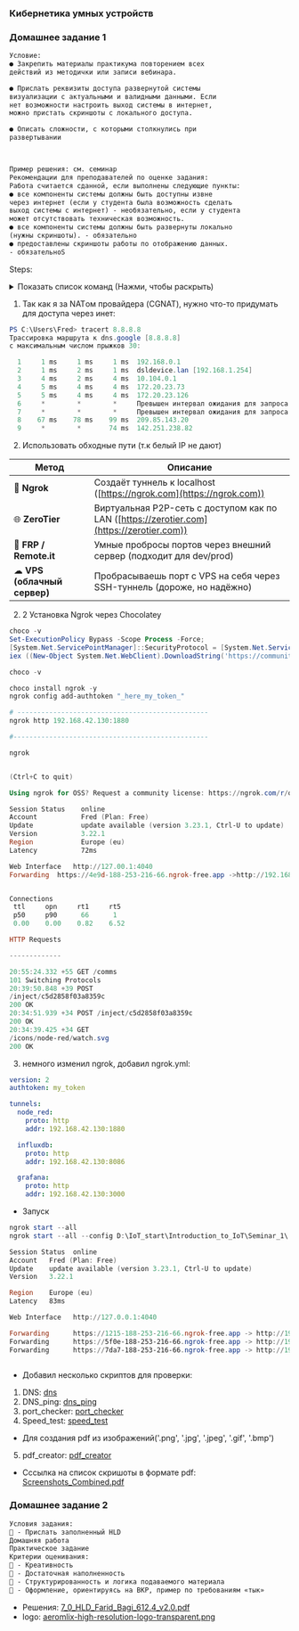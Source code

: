 ### Кибернетика умных устройств
### Домашнее задание 1
```txt
Условие:
● Закрепить материалы практикума повторением всех
действий из методички или записи вебинара.

● Прислать реквизиты доступа развернутой системы
визуализации с актуальными и валидными данными. Если
нет возможности настроить выход системы в интернет,
можно пристать скриншоты с локального доступа.

● Описать сложности, с которыми столкнулись при
развертывании



Пример решения: см. семинар
Рекомендации для преподавателей по оценке задания:
Работа считается сданной, если выполнены следующие пункты:
● все компоненты системы должны быть доступны извне
через интернет (если у студента была возможность сделать
выход системы с интернет) - необязательно, если у студента
может отсутствовать техническая возможность.
● все компоненты системы должны быть развернуты локально
(нужны скриншоты). - обязательно
● предоставлены скриншоты работы по отображению данных.
- обязательноS

```

Steps:
<details> <summary>Показать список команд (Нажми, чтобы раскрыть)</summary>

```sh
#!/bin/bash 

_______________________________________________________________________________

cat > /etc/default/grub <<EOF
GRUB_DEFAULT=0
GRUB_TIMEOUT=0
GRUB_DISTRIBUTOR=`lsb_release -i -s 2> /dev/null || echo Debian`
GRUB_CMDLINE_LINUX_DEFAULT="quiet text mitigations=off nowatchdog processor.ignore_ppc=1 cpufreq.default_governor=performance ipv6.disable=1 apparmor=0 selinux=0 debug=-1"
GRUB_CMDLINE_LINUX=""
GRUB_DISABLE_LINUX_RECOVERY=true
GRUB_DISABLE_OS_PROBER=true
GRUB_TERMINAL=console
EOF


echo "net.ipv4.ip_forward=1" >> /etc/sysctl.conf && \
echo "net.ipv4.conf.all.forwarding=1" >> /etc/sysctl.conf && \
sysctl -p /etc/sysctl.conf && \
systemctl stop cron && \
systemctl stop apparmor && \
systemctl stop console-setup && \
systemctl stop keyboard-setup && \
systemctl disable cron && \
systemctl disable apparmor && \
systemctl disable console-setup && \
systemctl disable keyboard-setup && \
systemctl set-default multi-user.target && \
apt install -y sudo curl wget gnupg2 systemd-timesyncd htop && \
sed -i 's/#NTP=/NTP=1.ru.pool.ntp.org/' /etc/systemd/timesyncd.conf && \
systemctl restart systemd-timesyncd && \
update-grub && \
reboot

df -h
_______________________________________________________________________________

# Установка Mosquitto 2.0.18 + настройка 

sudo apt install -y mosquitto mosquitto-clients
sudo mosquitto_passwd -c /etc/mosquitto/passwd IoT && \
sudo chmod 777 /etc/mosquitto/passwd
123
123

sudo cat > /etc/mosquitto/conf.d/default.conf <<EOF
allow_anonymous false
password_file /etc/mosquitto/passwd
listener 1883
EOF


sudo systemctl restart mosquitto

mosquitto_sub -h 192.168.42.130 -p 1883 -t GB -u "IoT" -P "123"

mosquitto_pub -h 192.168.42.130 -p 1883 -t GB -m "Hello, GB!" -u "IoT" -P "123"

mosquitto_pub -h 192.168.42.130 -p 1883 -t GB -m "Hello agin" -u "IoT" -P "123"
mosquitto_pub -h 192.168.42.130 -p 1883 -t GB -m "2222.5" -u "IoT" -P "123"

_______________________________________________________________________________

# Установка Node.js 20 + node-red + админка


sudo apt-get update && sudo apt-get install -y ca-certificates curl gnupg && \
curl -fsSL https://deb.nodesource.com/gpgkey/nodesource-repo.gpg.key | sudo gpg --dearmor -o /etc/apt/keyrings/nodesource.gpg && \
NODE_MAJOR=22 && \
echo "deb [signed-by=/etc/apt/keyrings/nodesource.gpg] https://deb.nodesource.com/node_$NODE_MAJOR.x nodistro main" | sudo tee /etc/apt/sources.list.d/nodesource.list && \
sudo apt-get update && sudo apt-get install nodejs -y && \
bash <(curl -sL https://raw.githubusercontent.com/node-red/linux-installers/master/deb/update-nodejs-and-nodered) && \
sudo systemctl enable nodered && \
sudo systemctl start nodered

# 'Устновить палитру node-red-contrib-influxdb node-red-node-random/random-generator_node-red-contrib'
# admin
# darfie2211
# user
# darfie2211

# http://192.168.42.130:1880/

_______________________________________________________________________________


# Установка WireGuard
sudo curl -O https://raw.githubusercontent.com/angristan/wireguard-install/master/wireguard-install.sh && \
sudo chmod +x wireguard-install.sh && \
sudo ./wireguard-install.sh

sudo nano /etc/wireguard/wg0.conf
'remove all ipv6'

sudo systemctl restart wg-quick@wg0
reboot

wg show

root@debian:~# wg show
interface: wg0
  public key: fke//iPzZlH06+aj1gBjOW0ZfKZKoyQ993XrdYOeFT8=
  private key: (hidden)
  listening port: 52588

peer: BtWyS3dwdnzFbB337K3Ve+L7kOixmd26tCuTsfXYLRU=
  preshared key: (hidden)
  endpoint: 192.168.42.1:64379
  allowed ips: 10.66.66.2/32
  latest handshake: 1 minute, 41 seconds ago
  transfer: 4.08 MiB received, 334.01 KiB sent
root@debian:~# 

_______________________________________________________________________________

# Установка InfluxDB2 + Telegraf + Grafana (версии надо актуализировать вручную на сайтах по загрузке)

sudo wget -q https://repos.influxdata.com/influxdata-archive_compat.key && \
sudo echo '393e8779c89ac8d958f81f942f9ad7fb82a25e133faddaf92e15b16e6ac9ce4c influxdata-archive_compat.key' | sha256sum -c && cat influxdata-archive_compat.key | gpg --dearmor | sudo tee /etc/apt/trusted.gpg.d/influxdata-archive_compat.gpg > /dev/null && \
sudo echo 'deb [signed-by=/etc/apt/trusted.gpg.d/influxdata-archive_compat.gpg] https://repos.influxdata.com/debian stable main' | sudo tee /etc/apt/sources.list.d/influxdata.list && \
sudo apt-get install -y adduser libfontconfig1 musl && \
sudo wget https://dl.grafana.com/oss/release/grafana_11.1.0_amd64.deb && \
sudo dpkg -i grafana_11.1.0_amd64.deb && \
sudo rm /root/grafana_11.1.0_amd64.deb && \
sudo systemctl enable grafana-server && \
sudo systemctl start grafana-server && \
sudo apt-get update && sudo apt-get install -y influxdb2 telegraf && \
sudo systemctl start influxd && \
sudo systemctl enable telegraf


http://192.168.42.130:8086/onboarding/2

# ZAM7zNEf3HKezSrCxEAbMQ4t3pW8-u7KcCl1fb1TqP32NYeVZMIfKVjudrl8HZLWP3BudoZBDKFNdDS3Co9U_Q==

sudo cat > /etc/telegraf/telegraf.conf <<EOF
# Configuration for telegraf agent
[agent]
  interval = "15s"
  round_interval = true
  metric_batch_size = 250
  metric_buffer_limit = 2500
  collection_jitter = "0s"
  flush_interval = "15s"
  flush_jitter = "0s"
  precision = ""
  hostname = ""
  omit_hostname = false

[[outputs.influxdb_v2]]
  urls = ["http://192.168.42.130:8086"]
  token = "ZAM7zNEf3HKezSrCxEAbMQ4t3pW8-u7KcCl1fb1TqP32NYeVZMIfKVjudrl8HZLWP3BudoZBDKFNdDS3Co9U_Q=="
  organization = "IoT"
  bucket = "IoT"

[[inputs.mqtt_consumer]]
  servers = ["tcp://192.168.42.130:1883"]
  topics = ["#"]
  username = "IoT"
  password = "123"
  data_format = "value"
  data_type = "float"
EOF


#Фикс запуска Telegraf
sudo sed -i 14i\ 'RestartSec=2s' /lib/systemd/system/telegraf.service && \
sudo systemctl daemon-reload


# #Grafana на 80 порт (вместо 3000) - опционально, для доступа без указания порта
# sudo sed -i 's/;http_port = 3000/http_port = 80/' /etc/grafana/grafana.ini && \
# sudo sed -i 52i\ 'CapabilityBoundingSet=CAP_NET_BIND_SERVICE' /lib/systemd/system/grafana-server.service && \
# sudo sed -i 53i\ 'AmbientCapabilities=CAP_NET_BIND_SERVICE' /lib/systemd/system/grafana-server.service && \
# sudo sed -i 54i\ 'PrivateUsers=false' /lib/systemd/system/grafana-server.service && \
# sudo systemctl daemon-reload && \
# sudo systemctl restart grafana-server




# node-red-contrib-influxdb
# random-generator_node-red-contrib

```
</details>

1. Так как я за NATом провайдера (CGNAT), нужно что-то придумать для доступа через инет: 
```ps1
PS C:\Users\Fred> tracert 8.8.8.8
Трассировка маршрута к dns.google [8.8.8.8]
с максимальным числом прыжков 30:

  1     1 ms     1 ms     1 ms  192.168.0.1
  2     1 ms     2 ms     1 ms  dsldevice.lan [192.168.1.254]
  3     4 ms     2 ms     4 ms  10.104.0.1
  4     5 ms     4 ms     4 ms  172.20.23.73
  5     5 ms     4 ms     4 ms  172.20.23.126
  6     *        *        *     Превышен интервал ожидания для запроса.
  7     *        *        *     Превышен интервал ожидания для запроса.
  8    67 ms    78 ms    99 ms  209.85.143.20
  9     *        *       74 ms  142.251.238.82

```

2. Использовать обходные пути (т.к белый IP не дают)

| Метод                       | Описание                                                                                  |
| --------------------------- | ----------------------------------------------------------------------------------------- |
| 🧩 **Ngrok**                | Создаёт туннель к localhost ([https://ngrok.com](https://ngrok.com))                      |
| 🌐 **ZeroTier**             | Виртуальная P2P-сеть с доступом как по LAN ([https://zerotier.com](https://zerotier.com)) |
| 🧱 **FRP / Remote.it**      | Умные пробросы портов через внешний сервер (подходит для dev/prod)                        |
| ☁ **VPS (облачный сервер)** | Пробрасываешь порт с VPS на себя через SSH-туннель (дороже, но надёжно)                   |

2. 2 Установка Ngrok через Chocolatey

```ps1
choco -v
Set-ExecutionPolicy Bypass -Scope Process -Force;
[System.Net.ServicePointManager]::SecurityProtocol = [System.Net.ServicePointManager]::SecurityProtocol -bor 3072;
iex ((New-Object System.Net.WebClient).DownloadString('https://community.chocolatey.org/install.ps1'))

choco -v

choco install ngrok -y
ngrok config add-authtoken "_here_my_token_"

# ------------------------------------------------
ngrok http 192.168.42.130:1880

#-------------------------------------------------

ngrok


(Ctrl+C to quit)

Using ngrok for OSS? Request a community license: https://ngrok.com/r/oss 

Session Status    online
Account           Fred (Plan: Free)
Update            update available (version 3.23.1, Ctrl-U to update) 
Version           3.22.1
Region            Europe (eu)
Latency           72ms

Web Interface   http://127.00.1:4040
Forwarding  https://4e9d-188-253-216-66.ngrok-free.app ->http://192.168.42.130:1880 


Connections        
 ttl     opn     rt1     rt5   
 p50     p90      66      1   
 0.00    0.00    0.82    6.52

HTTP Requests           

-------------

20:55:24.332 +55 GET /comms           
101 Switching Protocols
20:39:50.848 +39 POST
/inject/c5d2858f03a8359c       
200 OK
20:34:51.939 +34 POST /inject/c5d2858f03a8359c     
200 OK
20:34:39.425 +34 GET
/icons/node-red/watch.svg       
200 OK
```

3. немного изменил ngrok, добавил  ngrok.yml:

```yaml
version: 2
authtoken: my_token

tunnels:
  node_red:
    proto: http
    addr: 192.168.42.130:1880

  influxdb:
    proto: http
    addr: 192.168.42.130:8086

  grafana:
    proto: http
    addr: 192.168.42.130:3000

```
* Запуск
```ps1
ngrok start --all
ngrok start --all --config D:\IoT_start\Introduction_to_IoT\Seminar_1\.ngrok2\ngrok.yml
```
```ps1
Session Status  online
Account   Fred (Plan: Free)
Update    update available (version 3.23.1, Ctrl-U to update) 
Version   3.22.1

Region    Europe (eu)
Latency   83ms

Web Interface   http://127.0.0.1:4040

Forwarding      https://1215-188-253-216-66.ngrok-free.app -> http://192.168.42.130:8086 
Forwarding      https://5f0e-188-253-216-66.ngrok-free.app -> http://192.168.42.130:3000 
Forwarding      https://7da7-188-253-216-66.ngrok-free.app -> http://192.168.42.130:1880
 

```
* Добавил несколько скриптов для проверки:
 1. DNS: [dns](https://github.com/555-F-a-r-id-555/Introduction_to_IoT/blob/main/Seminar_1/DNS.py)
 2. DNS_ping: [dns_ping](https://github.com/555-F-a-r-id-555/Introduction_to_IoT/blob/main/Seminar_1/ping_v2.py)
 3. port_checker: [port_checker](https://github.com/555-F-a-r-id-555/Introduction_to_IoT/blob/main/Seminar_1/port_checker_v2.py)
 4. Speed_test: [speed_test](https://github.com/555-F-a-r-id-555/Introduction_to_IoT/blob/main/Seminar_1/internet_speed_test.py)
 * Для создания pdf из изображений('.png', '.jpg', '.jpeg', '.gif', '.bmp')
 5. pdf_creator: [pdf_creator](https://github.com/555-F-a-r-id-555/Introduction_to_IoT/blob/main/Seminar_1/pdf_creator.py)


* Сссылка на  список скришоты в формате pdf:
    [Screenshots_Combined.pdf](https://github.com/555-F-a-r-id-555/Introduction_to_IoT/blob/main/Seminar_1/Img/res/Screenshots_Combined.pdf)


### Домашнее задание 2

```txt
Условия задания:
📍 - Прислать заполненный HLD
Домашняя работа
Практическое задание
Критерии оценивания:
📍 - Креативность
📍 - Достаточная наполненность
📍 - Структурированность и логика подаваемого материала
📍 - Оформление, ориентируясь на ВКР, пример по требованиям «тык»
```

* Решения: [7_0_HLD_Farid_Bagi_612.4_v2.0.pdf](https://github.com/555-F-a-r-id-555/Introduction_to_IoT/blob/main/Seminar_2/Img/7_0_HLD_Farid_Bagi_612.4_v2.0.pdf)
* logo: [aeromlix-high-resolution-logo-transparent.png](https://github.com/555-F-a-r-id-555/Introduction_to_IoT/blob/main/Seminar_2/Imgaeromlix-high-resolution-logo-transparent.png)








